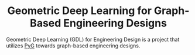 <h1 style="text-align: center;"> Geometric Deep Learning for Graph-Based Engineering Designs</h1>

Geometric Deep Learning (GDL) for Engineering Design is a project that utilizes [PyG](https://github.com/pyg-team/pytorch_geometric) towards graph-based engineering designs.






